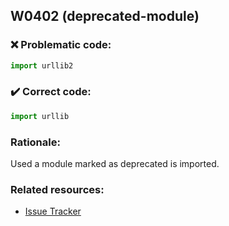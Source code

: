 ## W0402 (deprecated-module)

### :x: Problematic code:

```python
import urllib2
```

### :heavy_check_mark: Correct code:

```python
import urllib
```

### Rationale:

Used a module marked as deprecated is imported.

### Related resources:

- [Issue Tracker](https://github.com/PyCQA/pylint/issues?q=is%3Aissue+%22deprecated-module%22+OR+%22W0402%22)
